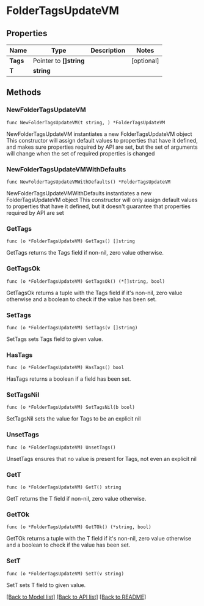 # FolderTagsUpdateVM

## Properties

Name | Type | Description | Notes
------------ | ------------- | ------------- | -------------
**Tags** | Pointer to **[]string** |  | [optional] 
**T** | **string** |  | 

## Methods

### NewFolderTagsUpdateVM

`func NewFolderTagsUpdateVM(t string, ) *FolderTagsUpdateVM`

NewFolderTagsUpdateVM instantiates a new FolderTagsUpdateVM object
This constructor will assign default values to properties that have it defined,
and makes sure properties required by API are set, but the set of arguments
will change when the set of required properties is changed

### NewFolderTagsUpdateVMWithDefaults

`func NewFolderTagsUpdateVMWithDefaults() *FolderTagsUpdateVM`

NewFolderTagsUpdateVMWithDefaults instantiates a new FolderTagsUpdateVM object
This constructor will only assign default values to properties that have it defined,
but it doesn't guarantee that properties required by API are set

### GetTags

`func (o *FolderTagsUpdateVM) GetTags() []string`

GetTags returns the Tags field if non-nil, zero value otherwise.

### GetTagsOk

`func (o *FolderTagsUpdateVM) GetTagsOk() (*[]string, bool)`

GetTagsOk returns a tuple with the Tags field if it's non-nil, zero value otherwise
and a boolean to check if the value has been set.

### SetTags

`func (o *FolderTagsUpdateVM) SetTags(v []string)`

SetTags sets Tags field to given value.

### HasTags

`func (o *FolderTagsUpdateVM) HasTags() bool`

HasTags returns a boolean if a field has been set.

### SetTagsNil

`func (o *FolderTagsUpdateVM) SetTagsNil(b bool)`

 SetTagsNil sets the value for Tags to be an explicit nil

### UnsetTags
`func (o *FolderTagsUpdateVM) UnsetTags()`

UnsetTags ensures that no value is present for Tags, not even an explicit nil
### GetT

`func (o *FolderTagsUpdateVM) GetT() string`

GetT returns the T field if non-nil, zero value otherwise.

### GetTOk

`func (o *FolderTagsUpdateVM) GetTOk() (*string, bool)`

GetTOk returns a tuple with the T field if it's non-nil, zero value otherwise
and a boolean to check if the value has been set.

### SetT

`func (o *FolderTagsUpdateVM) SetT(v string)`

SetT sets T field to given value.



[[Back to Model list]](../README.md#documentation-for-models) [[Back to API list]](../README.md#documentation-for-api-endpoints) [[Back to README]](../README.md)


